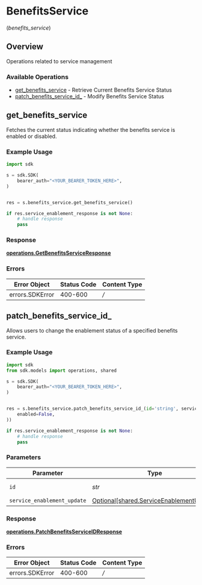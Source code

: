 # BenefitsService
(*benefits_service*)

## Overview

Operations related to service management

### Available Operations

* [get_benefits_service](#get_benefits_service) - Retrieve Current Benefits Service Status
* [patch_benefits_service_id_](#patch_benefits_service_id_) - Modify Benefits Service Status

## get_benefits_service

Fetches the current status indicating whether the benefits service is enabled or disabled.

### Example Usage

```python
import sdk

s = sdk.SDK(
    bearer_auth="<YOUR_BEARER_TOKEN_HERE>",
)


res = s.benefits_service.get_benefits_service()

if res.service_enablement_response is not None:
    # handle response
    pass
```


### Response

**[operations.GetBenefitsServiceResponse](../../models/operations/getbenefitsserviceresponse.md)**
### Errors

| Error Object    | Status Code     | Content Type    |
| --------------- | --------------- | --------------- |
| errors.SDKError | 400-600         | */*             |

## patch_benefits_service_id_

Allows users to change the enablement status of a specified benefits service.

### Example Usage

```python
import sdk
from sdk.models import operations, shared

s = sdk.SDK(
    bearer_auth="<YOUR_BEARER_TOKEN_HERE>",
)


res = s.benefits_service.patch_benefits_service_id_(id='string', service_enablement_update=shared.ServiceEnablementUpdate(
    enabled=False,
))

if res.service_enablement_response is not None:
    # handle response
    pass
```

### Parameters

| Parameter                                                                                  | Type                                                                                       | Required                                                                                   | Description                                                                                |
| ------------------------------------------------------------------------------------------ | ------------------------------------------------------------------------------------------ | ------------------------------------------------------------------------------------------ | ------------------------------------------------------------------------------------------ |
| `id`                                                                                       | *str*                                                                                      | :heavy_check_mark:                                                                         | Unique identifier                                                                          |
| `service_enablement_update`                                                                | [Optional[shared.ServiceEnablementUpdate]](../../models/shared/serviceenablementupdate.md) | :heavy_minus_sign:                                                                         | N/A                                                                                        |


### Response

**[operations.PatchBenefitsServiceIDResponse](../../models/operations/patchbenefitsserviceidresponse.md)**
### Errors

| Error Object    | Status Code     | Content Type    |
| --------------- | --------------- | --------------- |
| errors.SDKError | 400-600         | */*             |
